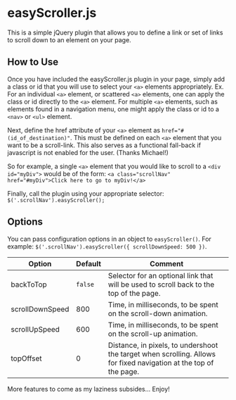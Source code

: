 easyScroller.js
============
This is a simple jQuery plugin that allows you to define a link or set of links to scroll down to an element on your page.

How to Use
----------
Once you have included the easyScroller.js plugin in your page, simply add a class or id that you will use to select your `<a>` elements appropriately.
Ex.  For an individual `<a>` element, or scattered `<a>` elements, one can apply the class or id directly to the `<a>` element.  For multiple `<a>` elements, such as elements found in a navigation menu, one might apply the class or id to a `<nav>` or `<ul>` element.

Next, define the href attribute of your `<a>` element as `href="#(id_of_destination)"`.  This must be defined on each `<a>` element that you want to be a scroll-link.  This also serves as a functional fall-back if javascript is not enabled for the user.  (Thanks Michael!)

So for example, a single `<a>` element that you would like to scroll to a `<div id="myDiv">` would be of the form: 
```<a class="scrollNav" href="#myDiv">Click here to go to myDiv!</a>```

Finally, call the plugin using your appropriate selector:
`$('.scrollNav').easyScroller();`

Options
-------

You can pass configuration options in an object to `easyScroller()`.  For example: `$('.scrollNav').easyScroller({ scrollDownSpeed: 500 })`.

| Option           | Default   | Comment                                                                                                           |
| ---------------- | --------- | ----------------------------------------------------------------------------------------------------------------- |
| backToTop        | `false`   | Selector for an optional link that will be used to scroll back to the top of the page.                            |
| scrollDownSpeed  | 800       | Time, in milliseconds, to be spent on the scroll-down animation.                                                  |
| scrollUpSpeed    | 600       | Time, in milliseconds, to be spent on the scroll-up animation.                                                    |
| topOffset        | 0         | Distance, in pixels, to undershoot the target when scrolling. Allows for fixed navigation at the top of the page. |

More features to come as my laziness subsides... Enjoy!
